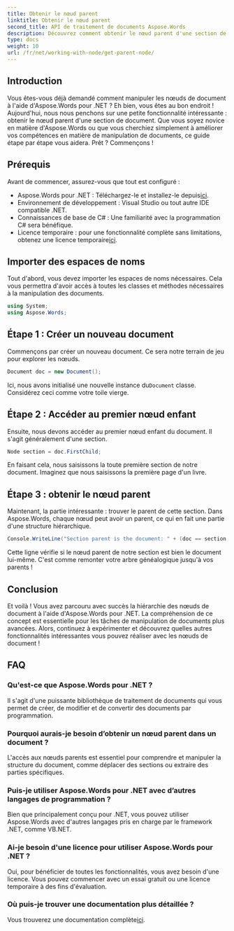 ```yaml
---
title: Obtenir le nœud parent
linktitle: Obtenir le nœud parent
second_title: API de traitement de documents Aspose.Words
description: Découvrez comment obtenir le nœud parent d'une section de document à l'aide d'Aspose.Words pour .NET avec ce didacticiel détaillé, étape par étape.
type: docs
weight: 10
url: /fr/net/working-with-node/get-parent-node/
---
```

## Introduction

Vous êtes-vous déjà demandé comment manipuler les nœuds de document à l'aide d'Aspose.Words pour .NET ? Eh bien, vous êtes au bon endroit ! Aujourd'hui, nous nous penchons sur une petite fonctionnalité intéressante : obtenir le nœud parent d'une section de document. Que vous soyez novice en matière d'Aspose.Words ou que vous cherchiez simplement à améliorer vos compétences en matière de manipulation de documents, ce guide étape par étape vous aidera. Prêt ? Commençons !

## Prérequis

Avant de commencer, assurez-vous que tout est configuré :

-  Aspose.Words pour .NET : Téléchargez-le et installez-le depuis[ici](https://releases.aspose.com/words/net/).
- Environnement de développement : Visual Studio ou tout autre IDE compatible .NET.
- Connaissances de base de C# : Une familiarité avec la programmation C# sera bénéfique.
-  Licence temporaire : pour une fonctionnalité complète sans limitations, obtenez une licence temporaire[ici](https://purchase.aspose.com/temporary-license/).

## Importer des espaces de noms

Tout d'abord, vous devez importer les espaces de noms nécessaires. Cela vous permettra d'avoir accès à toutes les classes et méthodes nécessaires à la manipulation des documents.

```csharp
using System;
using Aspose.Words;
```

## Étape 1 : Créer un nouveau document

Commençons par créer un nouveau document. Ce sera notre terrain de jeu pour explorer les nœuds.

```csharp
Document doc = new Document();
```

 Ici, nous avons initialisé une nouvelle instance du`Document` classe. Considérez ceci comme votre toile vierge.

## Étape 2 : Accéder au premier nœud enfant

Ensuite, nous devons accéder au premier nœud enfant du document. Il s'agit généralement d'une section.

```csharp
Node section = doc.FirstChild;
```

En faisant cela, nous saisissons la toute première section de notre document. Imaginez que nous saisissons la première page d'un livre.

## Étape 3 : obtenir le nœud parent

Maintenant, la partie intéressante : trouver le parent de cette section. Dans Aspose.Words, chaque nœud peut avoir un parent, ce qui en fait une partie d'une structure hiérarchique.

```csharp
Console.WriteLine("Section parent is the document: " + (doc == section.ParentNode));
```

Cette ligne vérifie si le nœud parent de notre section est bien le document lui-même. C'est comme remonter votre arbre généalogique jusqu'à vos parents !

## Conclusion

Et voilà ! Vous avez parcouru avec succès la hiérarchie des nœuds de document à l'aide d'Aspose.Words pour .NET. La compréhension de ce concept est essentielle pour les tâches de manipulation de documents plus avancées. Alors, continuez à expérimenter et découvrez quelles autres fonctionnalités intéressantes vous pouvez réaliser avec les nœuds de document !

## FAQ

### Qu'est-ce que Aspose.Words pour .NET ?
Il s'agit d'une puissante bibliothèque de traitement de documents qui vous permet de créer, de modifier et de convertir des documents par programmation.

### Pourquoi aurais-je besoin d’obtenir un nœud parent dans un document ?
L'accès aux nœuds parents est essentiel pour comprendre et manipuler la structure du document, comme déplacer des sections ou extraire des parties spécifiques.

### Puis-je utiliser Aspose.Words pour .NET avec d’autres langages de programmation ?
Bien que principalement conçu pour .NET, vous pouvez utiliser Aspose.Words avec d'autres langages pris en charge par le framework .NET, comme VB.NET.

### Ai-je besoin d'une licence pour utiliser Aspose.Words pour .NET ?
Oui, pour bénéficier de toutes les fonctionnalités, vous avez besoin d'une licence. Vous pouvez commencer avec un essai gratuit ou une licence temporaire à des fins d'évaluation.

### Où puis-je trouver une documentation plus détaillée ?
 Vous trouverez une documentation complète[ici](https://reference.aspose.com/words/net/).